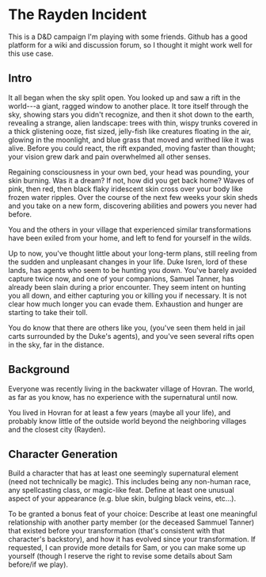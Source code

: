 # The Rayden Incident

This is a D&D campaign I'm playing with some friends. Github has a good platform for a wiki and discussion forum, so I thought it might work well for this use case.

## Intro

It all began when the sky split open. You looked up and saw a rift in the world---a giant, ragged window to another place. It tore itself through the sky, showing stars you didn't recognize, and then it shot down to the earth, revealing a strange, alien landscape: trees with thin, wispy trunks covered in a thick glistening ooze, fist sized, jelly-fish like creatures floating in the air, glowing in the moonlight, and blue grass that moved and writhed like it was alive. Before you could react, the rift expanded, moving faster than thought; your vision grew dark and pain overwhelmed all other senses. 

Regaining consciousness in your own bed, your head was pounding, your skin burning. Was it a dream? If not, how did you get back home? Waves of pink, then red, then black flaky iridescent skin cross over your body like frozen water ripples. Over the course of the next few weeks your skin sheds and you take on a new form, discovering abilities and powers you never had before. 

You and the others in your village that experienced similar transformations have been exiled from your home, and left to fend for yourself in the wilds.

Up to now, you've thought little about your long-term plans, still reeling from the sudden and unpleasant changes in your life. Duke Isren, lord of these lands, has agents who seem to be hunting you down. You've barely avoided capture twice now, and one of your companions, Samuel Tanner, has already been slain during a prior encounter. They seem intent on hunting you all down, and either capturing you or killing you if necessary. It is not clear how much longer you can evade them. Exhaustion and hunger are starting to take their toll.

You do know that there are others like you, (you've seen them held in jail carts surrounded by the Duke's agents), and you've seen several rifts open in the sky, far in the distance.

## Background

Everyone was recently living in the backwater village of Hovran. The world, as far as you know, has no experience with the supernatural until now.

You lived in Hovran for at least a few years (maybe all your life), and probably know little of the outside world beyond the neighboring villages and the closest city (Rayden).

## Character Generation

Build a character that has at least one seemingly supernatural element (need not technically be magic). This includes being any non-human race, any spellcasting class, or magic-like feat. Define at least one unusual aspect of your appearance (e.g. blue skin, bulging black veins, etc...).

To be granted a bonus feat of your choice: Describe at least one meaningful relationship with another party member (or the deceased Sammuel Tanner) that existed before your transformation (that's consistent with that character's backstory), and how it has evolved since your transformation. If requested, I can provide more details for Sam, or you can make some up yourself (though I reserve the right to revise some details about Sam before/if we play).
